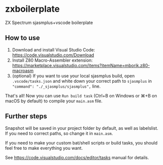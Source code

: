# zxboilerplate
ZX Spectrum sjasmplus+vscode boilerplate

## How to use
1. Download and install Visual Studio Code: https://code.visualstudio.com/Download
2. Install Z80 Macro-Assembler extension: https://marketplace.visualstudio.com/items?itemName=mborik.z80-macroasm
3. (optional) If you want to use your local sjasmplus build, open `.vscode/tasks.json` and white down your correct path to `sjasmplus` in `"command": "./_sjasmplus/sjasmplus",` line.

That's all! Now you can use `Run build task` (Ctrl+B on Windows or ⌘+B on macOS by default) to compile your `main.asm` file.

## Further steps

Snapshot will be saved in your project folder by default, as well as labelslist. If you need to correct paths, so change it in `main.asm`.

If you need to make your custom bat/shell scripts or build tasks, you should feel free to make everything you want.

See https://code.visualstudio.com/docs/editor/tasks manual for details.
